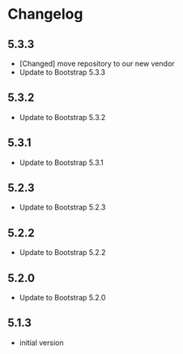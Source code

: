# Changelog

[//]: <> (
Types of changes
    Added for new Addeds.
    Changed for changes in existing functionality.
    Deprecated for soon-to-be removed Addeds.
    Removed for now removed Addeds.
    Fixed for any bug fixes.
    Security in case of vulnerabilities.
)

## 5.3.3
- [Changed] move repository to our new vendor
- Update to Bootstrap 5.3.3

## 5.3.2
- Update to Bootstrap 5.3.2

## 5.3.1
- Update to Bootstrap 5.3.1

## 5.2.3
-  Update to Bootstrap 5.2.3

## 5.2.2
- Update to Bootstrap 5.2.2

## 5.2.0
- Update to Bootstrap 5.2.0

## 5.1.3
- initial version